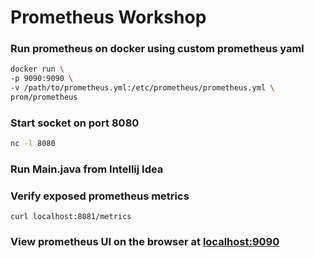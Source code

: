 # Prometheus Workshop

### Run prometheus on docker using custom prometheus yaml

```bash
docker run \
-p 9090:9090 \
-v /path/to/prometheus.yml:/etc/prometheus/prometheus.yml \
prom/prometheus
```

### Start socket on port 8080
```bash
nc -l 8080
```

### Run Main.java from Intellij Idea

### Verify exposed prometheus metrics 
```shell
curl localhost:8081/metrics
```

### View prometheus UI on the browser at [localhost:9090](http://localhost:9090)
